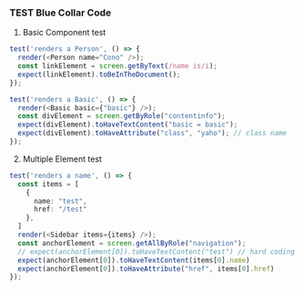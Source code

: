 ### TEST Blue Collar Code


1. Basic Component test

```ts // Person.tsx
test('renders a Person', () => {
  render(<Person name="Cono" />);
  const linkElement = screen.getByText(/name is/i);
  expect(linkElement).toBeInTheDocument();
});
```


```ts // Basic.tsx getByRole 
test('renders a Basic', () => {
  render(<Basic basic={"basic"} />);
  const divElement = screen.getByRole("contentinfo");
  expect(divElement).toHaveTextContent("basic = basic");
  expect(divElement).toHaveAttribute("class", "yaho"); // class name
});

```

2. Multiple Element test

```ts // Sidebar.tsx getAllByRole 
test('renders a name', () => {
  const items = [
    {
      name: "test",
      href: "/test"
    },
  ]
  render(<Sidebar items={items} />);
  const anchorElement = screen.getAllByRole("navigation");
  // expect(anchorElement[0]).toHaveTextContent("test") // hard coding value
  expect(anchorElement[0]).toHaveTextContent(items[0].name)
  expect(anchorElement[0]).toHaveAttribute("href", items[0].href)
});
```